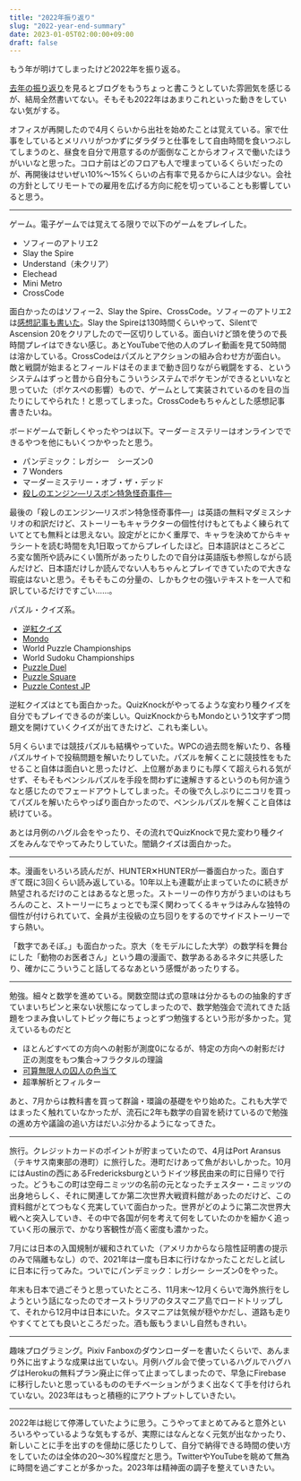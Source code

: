```yaml
---
title: "2022年振り返り"
slug: "2022-year-end-summary"
date: 2023-01-05T02:00:00+09:00
draft: false
---
```


もう年が明けてしまったけど2022年を振り返る。

[去年の振り返り](../2021-year-end-summary/)を見るとブログをもうちょっと書こうとしていた雰囲気を感じるが、結局全然書いてない。そもそも2022年はあまりこれといった動きをしていない気がする。

オフィスが再開したので4月くらいから出社を始めたことは覚えている。家で仕事をしているとメリハリがつかずにダラダラと仕事をして自由時間を食いつぶしてしまうのと、昼食を自分で用意するのが面倒なことからオフィスで働いたほうがいいなと思った。コロナ前はどのフロアも人で埋まっているくらいだったのが、再開後はせいぜい10%～15%くらいの占有率で見るからに人は少ない。会社の方針としてリモートでの雇用を広げる方向に舵を切っていることも影響していると思う。

---

ゲーム。電子ゲームでは覚えてる限りで以下のゲームをプレイした。

* ソフィーのアトリエ2
* Slay the Spire
* Understand（未クリア）
* Elechead
* Mini Metro
* CrossCode

面白かったのはソフィー2、Slay the Spire、CrossCode。ソフィーのアトリエ2は[感想記事も書いた](../atelier-sophie-2/)。Slay the Spireは130時間くらいやって、SilentでAscension 20をクリアしたので一区切りしている。面白いけど頭を使うので長時間プレイはできない感じ。あとYouTubeで他の人のプレイ動画を見て50時間は溶かしている。CrossCodeはパズルとアクションの組み合わせ方が面白い。敵と戦闘が始まるとフィールドはそのままで動き回りながら戦闘をする、というシステムはずっと昔から自分もこういうシステムでポケモンができるといいなと思っていた（ポケスペの影響）もので、ゲームとして実装されているのを目の当たりにしてやられた！と思ってしまった。CrossCodeもちゃんとした感想記事書きたいね。

ボードゲームで新しくやったやつは以下。マーダーミステリーはオンラインでできるやつを他にもいくつかやったと思う。

* パンデミック：レガシー　シーズン0
* 7 Wonders
* マーダーミステリー・オブ・ザ・デッド
* [殺しのエンジン―リスボン特急怪奇事件―](https://note.com/sumietoycon/n/n233db23f26d9)

最後の「殺しのエンジン―リスボン特急怪奇事件―」は英語の無料マダミスシナリオの和訳だけど、ストーリーもキャラクターの個性付けもとてもよく練られていてとても無料とは思えない。設定がとにかく重厚で、キャラを決めてからキャラシートを読む時間を丸1日取ってからプレイしたほど。日本語訳はところどころ変な箇所や読みにくい箇所があったりしたので自分は英語版も参照しながら読んだけど、日本語だけしか読んでない人もちゃんとプレイできていたので大きな瑕疵はないと思う。そもそもこの分量の、しかもクセの強いテキストを一人で和訳しているだけですごい……。

パズル・クイズ系。

* [逆紅クイズ](https://pitto.exout.net/QuizInvisible/maker/)
* [Mondo](https://mondo.quizknock.com/)
* World Puzzle Championships
* World Sudoku Championships
* [Puzzle Duel](http://www.puzzleduel.club/)
* [Puzzle Square](https://puzsq.logicpuzzle.app/)
* [Puzzle Contest JP](https://puzcon.jp/)

逆紅クイズはとても面白かった。QuizKnockがやってるような変わり種クイズを自分でもプレイできるのが楽しい。QuizKnockからもMondoという1文字ずつ問題文を開けていくクイズが出てきたけど、これも楽しい。

5月くらいまでは競技パズルも結構やっていた。WPCの過去問を解いたり、各種パズルサイトで投稿問題を解いたりしていた。パズルを解くことに競技性をもたせること自体は面白いと思ったけど、上位層があまりにも厚くて超えられる気がせず、そもそもペンシルパズルを手段を問わずに速解きするというのも何か違うなと感じたのでフェードアウトしてしまった。その後で久しぶりにニコリを買ってパズルを解いたらやっぱり面白かったので、ペンシルパズルを解くこと自体は続けている。

あとは月例のハグル会をやったり、その流れでQuizKnockで見た変わり種クイズをみんなでやってみたりしていた。闇鍋クイズは面白かった。

---

本。漫画をいろいろ読んだが、HUNTER✕HUNTERが一番面白かった。面白すぎて既に3回くらい読み返している。10年以上も連載が止まっていたのに続きが熱望されるだけのことはあるなと思った。ストーリーの作り方がうまいのはもちろんのこと、ストーリーにちょっとでも深く関わってくるキャラはみんな独特の個性が付けられていて、全員が主役級の立ち回りをするのでサイドストーリーですら熱い。

「数字であそぼ。」も面白かった。京大（をモデルにした大学）の数学科を舞台にした「動物のお医者さん」という趣の漫画で、数学あるあるネタに共感したり、確かにこういうこと話してるなあという感慨があったりする。

---

勉強。細々と数学を進めている。関数空間は式の意味は分かるものの抽象的すぎていまいちピンと来ない状態になってしまったので、数学勉強会で流れてきた話題をつまみ食いしてトピック毎にちょっとずつ勉強するという形が多かった。覚えているものだと

* ほとんどすべての方向への射影が測度0になるが、特定の方向への射影だけ正の測度をもつ集合→フラクタルの理論
* [可算無限人の囚人の色当て](https://twitter.com/kiri8128/status/1503751624593870848)
* 超準解析とフィルター

あと、7月からは教科書を買って群論・環論の基礎をやり始めた。これも大学ではまったく触れていなかったが、流石に2年も数学の自習を続けているので勉強の進め方や議論の追い方はだいぶ分かるようになってきた。

---

旅行。クレジットカードのポイントが貯まっていたので、4月はPort Aransus（テキサス南東部の港町）に旅行した。港町だけあって魚がおいしかった。10月にはAustinの西にあるFredericksburgというドイツ移民由来の町に日帰りで行った。どうもこの町は空母ニミッツの名前の元となったチェスター・ニミッツの出身地らしく、それに関連してか第二次世界大戦資料館があったのだけど、この資料館がとてつもなく充実していて面白かった。世界がどのように第二次世界大戦へと突入していき、その中で各国が何を考えて何をしていたのかを細かく追っていく形の展示で、かなり客観性が高く密度も濃かった。

7月には日本の入国規制が緩和されていた（アメリカからなら陰性証明書の提示のみで隔離もなし）ので、2021年は一度も日本に行けなかったことだしと試しに日本に行ってみた。ついでにパンデミック：レガシー シーズン0をやった。

年末も日本で過ごそうと思っていたところ、11月末～12月くらいで海外旅行をしようという話になったのでオーストラリアのタスマニア島でロードトリップして、それから12月中は日本にいた。タスマニアは気候が穏やかだし、道路も走りやすくてとても良いところだった。酒も飯もうまいし自然もきれい。

---

趣味プログラミング。Pixiv Fanboxのダウンローダーを書いたくらいで、あんまり外に出すような成果は出ていない。月例ハグル会で使っているハグルでハグハグはHerokuの無料プラン廃止に伴って止まってしまったので、早急にFirebaseに移行したいと思っているもののモチベーションがうまく出なくて手を付けられていない。2023年はもっと積極的にアウトプットしていきたい。

---

2022年は総じて停滞していたように思う。こうやってまとめてみると意外といろいろやっているような気もするが、実際にはなんとなく元気が出なかったり、新しいことに手を出すのを億劫に感じたりして、自分で納得できる時間の使い方をしていたのは全体の20～30%程度だと思う。TwitterやYouTubeを眺めて無為に時間を過ごすことが多かった。2023年は精神面の調子を整えていきたい。